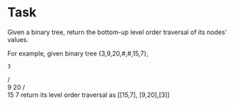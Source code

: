 # Task

Given a binary tree, return the bottom-up level order traversal of its nodes' values.

For example, given binary tree {3,9,20,#,#,15,7},

    3
   / \
  9  20
    /  \
   15   7
return its level order traversal as [[15,7], [9,20],[3]]

